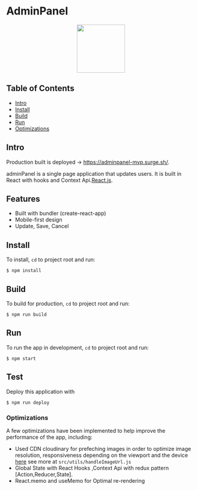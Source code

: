 

# AdminPanel

<p align="center">
  <img width="128" height="128" src="https://res.cloudinary.com/nickolasben/image/upload/v1583234789/adminpanel/fugrfq97kge6hf05x58y.png">
</p>

## Table of Contents

-   [Intro](#intro)
-   [Install](#install)
-   [Build](#build)
-   [Run](#run)
-   [Optimizations](#Optimizations)

## Intro

Production built is deployed -> https://adminpanel-mvp.surge.sh/.

adminPanel is a single page application that updates users. 
It is built in React with hooks and Context Api.[React.js](https://reactjs.org/).

## Features

-   Built with bundler (create-react-app)
-   Mobile-first design
-   Update, Save, Cancel 

## Install

To install, `cd` to project root and run:

```
$ npm install
```

## Build

To build for production, `cd` to project root and run:

```
$ npm run build
```

## Run

To run the app in development, `cd` to project root and run:

```
$ npm start
```

## Test

Deploy this application with 

```
$ npm run deploy
```

### Optimizations

A few optimizations have been implemented to help improve the performance of the app, including:

-   Used CDN cloudinary for prefeching images in order to optimize image resolution, responsiveness depending on the viewport and the device [here](https://cloudinary.com/) see more at `src/utils/handleImageUrl.js`
-   Global State with React Hooks ,Context Api with redux pattern [Action,Reducer,State].
-   React.memo and useMemo for Optimal re-rendering
